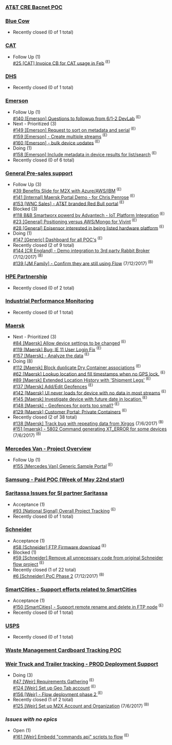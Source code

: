 ### [AT&T CRE Bacnet POC ](https://github.com/iot-platform/Customers/issues/123)   
### [Blue Cow](https://github.com/iot-platform/Customers/issues/21)   
* Recently closed (0 of 1 total)   
### [CAT](https://github.com/iot-platform/Customers/issues/26)   
* Follow Up (1)   
[#25 [CAT] Invoice CB for CAT usage in Feb](https://github.com/iot-platform/Customers/issues/25)<sup> (E) </sup>   
### [DHS](https://github.com/iot-platform/Customers/issues/16)   
* Recently closed (0 of 1 total)   
### [Emerson](https://github.com/iot-platform/Customers/issues/12)   
* Follow Up (1)   
[#140 [Emerson] Questions to followup from 6/1-2 DevLab](https://github.com/iot-platform/Customers/issues/140)<sup> (E) </sup>   
* Next - Prioritized (3)   
[#149 [Emerson] Request to sort on metadata and serial](https://github.com/iot-platform/Customers/issues/149)<sup> (E) </sup>   
[#159 [Emerson] - Create multiple streams](https://github.com/iot-platform/Customers/issues/159)<sup> (E) </sup>   
[#160 [Emerson]  - bulk device updates](https://github.com/iot-platform/Customers/issues/160)<sup> (E) </sup>   
* Doing (1)   
[#158 [Emerson] Include metadata in device results for list/search](https://github.com/iot-platform/Customers/issues/158)<sup> (E) </sup>   
* Recently closed (0 of 6 total)   
### [General Pre-sales support](https://github.com/iot-platform/Customers/issues/4)   
* Follow Up (3)   
[#39 Benefits Slide for M2X with Azure/AWS/IBM](https://github.com/iot-platform/Customers/issues/39)<sup> (E) </sup>   
[#141 [Internal] Maersk Portal Demo - for Chris Penrose](https://github.com/iot-platform/Customers/issues/141)<sup> (E) </sup>   
[#153 [WNC Sales] - AT&T branded Red Bull portal](https://github.com/iot-platform/Customers/issues/153)<sup> (E) </sup>   
* Blocked (3)   
[#118 B&B Smartworx powerd by Advantech - IoT Platform Integration](https://github.com/iot-platform/Customers/issues/118)<sup> (E) </sup>   
[#23 [General] Positioning versus AWS/Mongo for Vivint](https://github.com/iot-platform/Customers/issues/23)<sup> (E) </sup>   
[#28 [General] Episensor interested in being listed hardware platform](https://github.com/iot-platform/Customers/issues/28)<sup> (E) </sup>   
* Doing (1)   
[#147 [Generic] Dashboard for all POC's](https://github.com/iot-platform/Customers/issues/147)<sup> (E) </sup>   
* Recently closed (2 of 9 total)   
[#144 [CR England] - Demo integration to 3rd party Rabbit Broker](https://github.com/iot-platform/Customers/issues/144) (7/12/2017)<sup> (B) </sup>   
[#139 [JM Family] - Confirm they are still using Flow](https://github.com/iot-platform/Customers/issues/139) (7/12/2017)<sup> (B) </sup>   
### [HPE Partnership](https://github.com/iot-platform/Customers/issues/121)   
* Recently closed (0 of 2 total)   
### [Industrial Performance Monitoring](https://github.com/iot-platform/Customers/issues/37)   
* Recently closed (0 of 1 total)   
### [Maersk](https://github.com/iot-platform/Customers/issues/19)   
* Next - Prioritized (3)   
[#84 [Maersk] Allow device settings to be changed](https://github.com/iot-platform/Customers/issues/84)<sup> (E) </sup>   
[#119 [Maersk] Bug: IE 11 User Login Fix](https://github.com/iot-platform/Customers/issues/119)<sup> (E) </sup>   
[#157 [Maersk] - Analyze the data](https://github.com/iot-platform/Customers/issues/157)<sup> (E) </sup>   
* Doing (8)   
[#112 [Maersk] Block duplicate Dry Container associations](https://github.com/iot-platform/Customers/issues/112)<sup> (E) </sup>   
[#62 [Maersk] Lookup location and fill timestamps when no GPS lock.](https://github.com/iot-platform/Customers/issues/62)<sup> (E) </sup>   
[#89 [Maersk] Extended Location History with 'Shipment Legs'](https://github.com/iot-platform/Customers/issues/89)<sup> (E) </sup>   
[#137 [Maersk] Add/Edit Geofences](https://github.com/iot-platform/Customers/issues/137)<sup> (E) </sup>   
[#142 [Maersk] UI never loads for device with no data in most streams](https://github.com/iot-platform/Customers/issues/142)<sup> (E) </sup>   
[#145 [Maersk] Investigate device with future date in location ](https://github.com/iot-platform/Customers/issues/145)<sup> (E) </sup>   
[#148 [Maersk] - Geofences for ports too small?](https://github.com/iot-platform/Customers/issues/148)<sup> (E) </sup>   
[#129 [Maersk] Customer Portal: Private Containers](https://github.com/iot-platform/Customers/issues/129)<sup> (E) </sup>   
* Recently closed (2 of 38 total)   
[#138 [Maersk] Track bug with repeating data from Xirgos](https://github.com/iot-platform/Customers/issues/138) (7/6/2017)<sup> (B) </sup>   
[#151 [maersk] - 5802 Command generating XT_ERROR for some devices](https://github.com/iot-platform/Customers/issues/151) (7/6/2017)<sup> (B) </sup>   
### [Mercedes Van - Project Overview](https://github.com/iot-platform/Customers/issues/32)   
* Follow Up (1)   
[#155 [Mercedes Van] Generic Sample Portal](https://github.com/iot-platform/Customers/issues/155)<sup> (E) </sup>   
### [Samsung - Paid POC (Week of May 22nd start)](https://github.com/iot-platform/Customers/issues/91)   
### [Saritassa Issues for SI partner Saritassa](https://github.com/iot-platform/Customers/issues/94)   
* Acceptance (1)   
[#93 [National Signal] Overall Project Tracking](https://github.com/iot-platform/Customers/issues/93)<sup> (E) </sup>   
* Recently closed (0 of 1 total)   
### [Schneider](https://github.com/iot-platform/Customers/issues/30)   
* Acceptance (1)   
[#58 [Schneider] FTP Firmware download](https://github.com/iot-platform/Customers/issues/58)<sup> (E) </sup>   
* Blocked (1)   
[#59 [Schneider] Remove all unnecessary code from original Schneider flow project](https://github.com/iot-platform/Customers/issues/59)<sup> (E) </sup>   
* Recently closed (1 of 22 total)   
[#6 [Schneider] PoC Phase 2](https://github.com/iot-platform/Customers/issues/6) (7/12/2017)<sup> (B) </sup>   
### [SmartCities - Support efforts related to SmartCities](https://github.com/iot-platform/Customers/issues/80)   
* Acceptance (1)   
[#150 [SmartCities] - Support remote rename and delete in FTP node](https://github.com/iot-platform/Customers/issues/150)<sup> (E) </sup>   
* Recently closed (0 of 1 total)   
### [USPS](https://github.com/iot-platform/Customers/issues/46)   
* Recently closed (0 of 1 total)   
### [Waste Management Cardboard Tracking POC](https://github.com/iot-platform/Customers/issues/69)   
### [Weir Truck and Trailer tracking - PROD Deployment Support](https://github.com/iot-platform/Customers/issues/48)   
* Doing (3)   
[#47 [Weir] Requirements Gathering](https://github.com/iot-platform/Customers/issues/47)<sup> (E) </sup>   
[#124 [Weir] Set up Geo Tab account](https://github.com/iot-platform/Customers/issues/124)<sup> (E) </sup>   
[#156 [Weir] - Flow deployment phase 2 ](https://github.com/iot-platform/Customers/issues/156)<sup> (E) </sup>   
* Recently closed (1 of 2 total)   
[#125 [Weir] Set up M2X Account and Organization](https://github.com/iot-platform/Customers/issues/125) (7/6/2017)<sup> (B) </sup>   
### *Issues with no epics*   
* Open (1)   
[#161 [Weir] Embedd "commands api" scripts to flow](https://github.com/iot-platform/Customers/issues/161)<sup> (E) </sup>   

